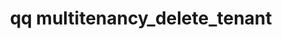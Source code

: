 ---
category: multitenancy
command: multitenancy_delete_tenant
keywords: qq, qq_cli, multitenancy_delete_tenant
optional_options:
- alternate: []
  help: The unique ID of the tenant to delete.
  name: --id
  required: true
- alternate: []
  help: Do not prompt
  name: --force
  required: false
permalink: /qq-cli-command-guide/multitenancy/multitenancy_delete_tenant.html
positional_options: []
sidebar: qq_cli_command_reference_sidebar
summary: This section explains how to use the <code>qq multitenancy_delete_tenant</code>
  command.
synopsis: Delete a tenant
title: qq multitenancy_delete_tenant
usage: qq multitenancy_delete_tenant [-h] --id ID [--force]
zendesk_source: qq CLI Command Guide

---